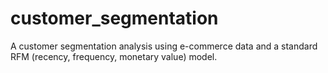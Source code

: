 # customer_segmentation
A customer segmentation analysis using e-commerce data and a standard RFM (recency, frequency, monetary value) model.
